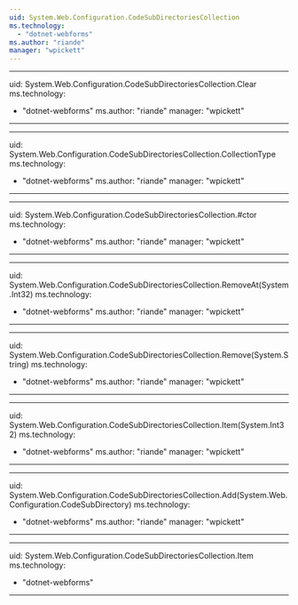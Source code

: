 ```yaml
---
uid: System.Web.Configuration.CodeSubDirectoriesCollection
ms.technology: 
  - "dotnet-webforms"
ms.author: "riande"
manager: "wpickett"
---
```


---
uid: System.Web.Configuration.CodeSubDirectoriesCollection.Clear
ms.technology: 
  - "dotnet-webforms"
ms.author: "riande"
manager: "wpickett"
---

---
uid: System.Web.Configuration.CodeSubDirectoriesCollection.CollectionType
ms.technology: 
  - "dotnet-webforms"
ms.author: "riande"
manager: "wpickett"
---

---
uid: System.Web.Configuration.CodeSubDirectoriesCollection.#ctor
ms.technology: 
  - "dotnet-webforms"
ms.author: "riande"
manager: "wpickett"
---

---
uid: System.Web.Configuration.CodeSubDirectoriesCollection.RemoveAt(System.Int32)
ms.technology: 
  - "dotnet-webforms"
ms.author: "riande"
manager: "wpickett"
---

---
uid: System.Web.Configuration.CodeSubDirectoriesCollection.Remove(System.String)
ms.technology: 
  - "dotnet-webforms"
ms.author: "riande"
manager: "wpickett"
---

---
uid: System.Web.Configuration.CodeSubDirectoriesCollection.Item(System.Int32)
ms.technology: 
  - "dotnet-webforms"
ms.author: "riande"
manager: "wpickett"
---

---
uid: System.Web.Configuration.CodeSubDirectoriesCollection.Add(System.Web.Configuration.CodeSubDirectory)
ms.technology: 
  - "dotnet-webforms"
ms.author: "riande"
manager: "wpickett"
---

---
uid: System.Web.Configuration.CodeSubDirectoriesCollection.Item
ms.technology: 
  - "dotnet-webforms"
---
